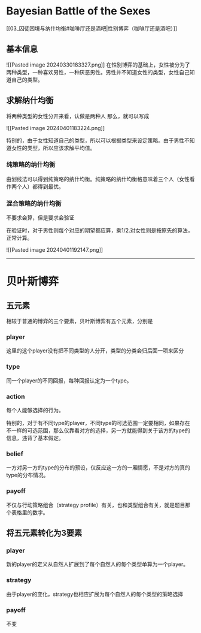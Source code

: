 # Bayesian Battle of the Sexes

[[03_囚徒困境与纳什均衡#咖啡厅还是酒吧|性别博弈（咖啡厅还是酒吧）]]

## 基本信息

![[Pasted image 20240330183327.png]]
在性别博弈的基础上，女性被分为了两种类型，一种喜欢男性，一种厌恶男性。男性并不知道女性的类型，女性自己知道自己的类型。


## 求解纳什均衡



将两种类型的女性分开来看，认做是两种人
那么，就可以写成

![[Pasted image 20240401183224.png]]

特别的，由于女性知道自己的类型，所以可以根据类型来设定策略。由于男性不知道女性的类型，所以应该求解平均值。

### 纯策略的纳什均衡

由划线法可以得到纯策略的纳什均衡。纯策略的纳什均衡格意味着三个人（女性看作两个人）都得到最优。

### 混合策略的纳什均衡

不要求会算，但是要求会验证

在验证时，对于男性则每个对应的期望都应算，乘1/2.对女性则是按原先的算法，正常计算。

![[Pasted image 20240401192147.png]]

---

# 贝叶斯博弈

## 五元素

相较于普通的博弈的三个要素，贝叶斯博弈有五个元素，分别是

### player

这里的这个player没有把不同类型的人分开，类型的分类会归后面一项来区分

### type

同一个player的不同回报，每种回报认定为一个type。

### action

每个人能够选择的行为。

特别的，对于有不同type的player，不同type的可选范围一定要相同，如果存在不一样的可选范围，那么仅靠看对方的选择，另一方就能得到关于该方的type的信息，违背了基本假定。

### belief

一方对另一方的type的分布的预设，仅反应这一方的一厢情愿，不是对方的真的type的分布情况。

### payoff

不仅与行动策略组合（strategy profile）有关，也和类型组合有关，就是题目那个表格里的数字。

##  将五元素转化为3要素

### player

新的player的定义从自然人扩展到了每个自然人的每个类型单算为一个player。

### strategy

由于player的变化，strategy也相应扩展为每个自然人的每个类型的策略选择

### payoff

不变

